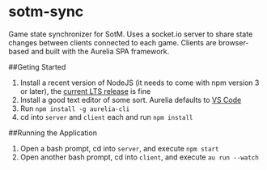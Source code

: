 # sotm-sync
Game state synchronizer for SotM. Uses a socket.io server to share state changes between clients connected to each game. Clients are browser-based and built with the Aurelia SPA framework.

##Geting Started
1. Install a recent version of NodeJS (it needs to come with npm version 3 or later), the [current LTS release](https://nodejs.org/en/) is fine
1. Install a good text editor of some sort. Aurelia defaults to [VS Code](https://code.visualstudio.com/)
1. Run `npm install -g aurelia-cli`
1. cd into `server` and `client` each and run `npm install`

##Running the Application
1. Open a bash prompt, cd into `server`, and execute `npm start`
1. Open another bash prompt, cd into `client`, and execute `au run --watch`
